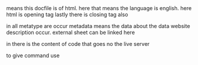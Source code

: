 <!DOCTYPE html> means this docfile is of html.

<html lang="en"> here that means the language is english.
here html is opening tag
lastly there is closing tag also

in<head> all metatype are occur metadata means the data about the data 
website description occur.
external sheet can be linked here

in <body> there is the content of code that goes no the live server

to give command use <!---->